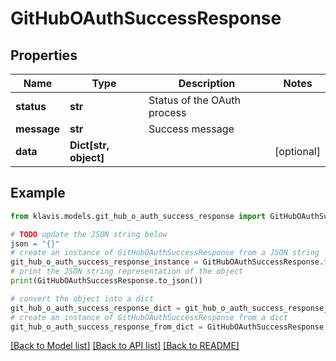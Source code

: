 # GitHubOAuthSuccessResponse


## Properties

Name | Type | Description | Notes
------------ | ------------- | ------------- | -------------
**status** | **str** | Status of the OAuth process | 
**message** | **str** | Success message | 
**data** | **Dict[str, object]** |  | [optional] 

## Example

```python
from klavis.models.git_hub_o_auth_success_response import GitHubOAuthSuccessResponse

# TODO update the JSON string below
json = "{}"
# create an instance of GitHubOAuthSuccessResponse from a JSON string
git_hub_o_auth_success_response_instance = GitHubOAuthSuccessResponse.from_json(json)
# print the JSON string representation of the object
print(GitHubOAuthSuccessResponse.to_json())

# convert the object into a dict
git_hub_o_auth_success_response_dict = git_hub_o_auth_success_response_instance.to_dict()
# create an instance of GitHubOAuthSuccessResponse from a dict
git_hub_o_auth_success_response_from_dict = GitHubOAuthSuccessResponse.from_dict(git_hub_o_auth_success_response_dict)
```
[[Back to Model list]](../README.md#documentation-for-models) [[Back to API list]](../README.md#documentation-for-api-endpoints) [[Back to README]](../README.md)


